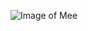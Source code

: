 ![Image of Mee](https://avatars3.githubusercontent.com/u/74747068?s=400&u=c8a88ad06b1766feb379d15f491f75a1a2b5568c&v=4)
